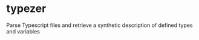 # typezer
Parse Typescript files and retrieve a synthetic description of defined types and variables
